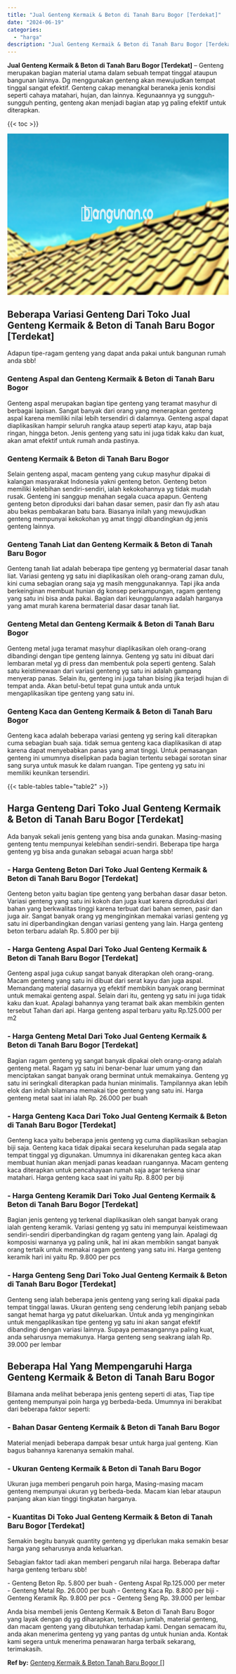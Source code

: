 ```yaml
---
title: "Jual Genteng Kermaik & Beton di Tanah Baru Bogor [Terdekat]"
date: "2024-06-19"
categories: 
  - "harga"
description: "Jual Genteng Kermaik & Beton di Tanah Baru Bogor [Terdekat]. Anda bisa membeli jenis Genteng Kermaik & Beton di Tanah Baru Bogor yang layak dengan dg yg diha..."
---
```


**Jual Genteng Kermaik & Beton di Tanah Baru Bogor \[Terdekat\]** – Genteng merupakan bagian material utama dalam sebuah tempat tinggal ataupun bangunan lainnya. Dg menggunakan genteng akan mewujudkan tempat tinggal sangat efektif. Genteng cakap menangkal beraneka jenis kondisi seperti cahaya matahari, hujan, dan lainnya. Kegunaannya yg sungguh-sungguh penting, genteng akan menjadi bagian atap yg paling efektif untuk diterapkan.

{{< toc >}}

![Jual Genteng Kermaik & Beton di Tanah Baru Bogor [Terdekat]](/images/genteng-minimalis-murah27.png)

## Beberapa Variasi Genteng Dari Toko Jual Genteng Kermaik & Beton di Tanah Baru Bogor \[Terdekat\]

Adapun tipe-ragam genteng yang dapat anda pakai untuk bangunan rumah anda sbb!

### Genteng Aspal dan Genteng Kermaik & Beton di Tanah Baru Bogor

Genteng aspal merupakan bagian tipe genteng yang teramat masyhur di berbagai lapisan. Sangat banyak dari orang yang menerapkan genteng aspal karena memiliki nilai lebih tersendiri di dalamnya. Genteng aspal dapat diaplikasikan hampir seluruh rangka ataup seperti atap kayu, atap baja ringan, hingga beton. Jenis genteng yang satu ini juga tidak kaku dan kuat, akan amat efektif untuk rumah anda pastinya.

### Genteng Kermaik & Beton di Tanah Baru Bogor

Selain genteng aspal, macam genteng yang cukup masyhur dipakai di kalangan masyarakat Indonesia yakni genteng beton. Genteng beton memiliki kelebihan sendiri-sendiri, ialah kekokohannya yg tidak mudah rusak. Genteng ini sanggup menahan segala cuaca apapun. Genteng genteng beton diproduksi dari bahan dasar semen, pasir dan fly ash atau abu bekas pembakaran batu bara. Biasanya inilah yang mewujudkan genteng mempunyai kekokohan yg amat tinggi dibandingkan dg jenis genteng lainnya.

### Genteng Tanah Liat dan Genteng Kermaik & Beton di Tanah Baru Bogor

Genteng tanah liat adalah beberapa tipe genteng yg bermaterial dasar tanah liat. Variasi genteng yg satu ini diaplikasikan oleh orang-orang zaman dulu, kini cuma sebagian orang saja yg masih menggunakannya. Tapi jika anda berkeinginan membuat hunian dg konsep perkampungan, ragam genteng yang satu ini bisa anda pakai. Bagian dari keunggulannya adalah harganya yang amat murah karena bermaterial dasar dasar tanah liat.

### Genteng Metal dan Genteng Kermaik & Beton di Tanah Baru Bogor

Genteng metal juga teramat masyhur diaplikasikan oleh orang-orang dibandingi dengan tipe genteng lainnya. Genteng yg satu ini dibuat dari lembaran metal yg di press dan membentuk pola seperti genteng. Salah satu keistimewaan dari variasi genteng yg satu ini adalah gampang menyerap panas. Selain itu, genteng ini juga tahan bising jika terjadi hujan di tempat anda. Akan betul-betul tepat guna untuk anda untuk mengaplikasikan tipe genteng yang satu ini.

### Genteng Kaca dan Genteng Kermaik & Beton di Tanah Baru Bogor

Genteng kaca adalah beberapa variasi genteng yg sering kali diterapkan cuma sebagian buah saja. tidak semua genteng kaca diaplikasikan di atap karena dapat menyebabkan panas yang amat tinggi. Untuk pemasangan genteng ini umumnya diselipkan pada bagian tertentu sebagai sorotan sinar sang surya untuk masuk ke dalam ruangan. Tipe genteng yg satu ini memiliki keunikan tersendiri.

{{< table-tables table="table2" >}}

## Harga Genteng Dari Toko Jual Genteng Kermaik & Beton di Tanah Baru Bogor \[Terdekat\]

Ada banyak sekali jenis genteng yang bisa anda gunakan. Masing-masing genteng tentu mempunyai kelebihan sendiri-sendiri. Beberapa tipe harga genteng yg bisa anda gunakan sebagai acuan harga sbb!

### \- Harga Genteng Beton Dari Toko Jual Genteng Kermaik & Beton di Tanah Baru Bogor \[Terdekat\]

Genteng beton yaitu bagian tipe genteng yang berbahan dasar dasar beton. Variasi genteng yang satu ini kokoh dan juga kuat karena diproduksi dari bahan yang berkwalitas tinggi karena terbuat dari bahan semen, pasir dan juga air. Sangat banyak orang yg menginginkan memakai variasi genteng yg satu ini diperbandingkan dengan variasi genteng yang lain. Harga genteng beton terbaru adalah Rp. 5.800 per biji

### \- Harga Genteng Aspal Dari Toko Jual Genteng Kermaik & Beton di Tanah Baru Bogor \[Terdekat\]

Genteng aspal juga cukup sangat banyak diterapkan oleh orang-orang. Macam genteng yang satu ini dibuat dari serat kayu dan juga aspal. Memandang material dasarnya yg efektif membikin banyak orang berminat untuk memakai genteng aspal. Selain dari itu, genteng yg satu ini juga tidak kaku dan kuat. Apalagi bahannya yang teramat baik akan membikin genten tersebut Tahan dari api. Harga genteng aspal terbaru yaitu Rp.125.000 per m2

### \- Harga Genteng Metal Dari Toko Jual Genteng Kermaik & Beton di Tanah Baru Bogor \[Terdekat\]

Bagian ragam genteng yg sangat banyak dipakai oleh orang-orang adalah genteng metal. Ragam yg satu ini benar-benar luar umum yang dan menciptakan sangat banyak orang berminat untuk memakainya. Genteng yg satu ini seringkali diterapkan pada hunian minimalis. Tampilannya akan lebih elok dan indah bilamana memakai tipe genteng yang satu ini. Harga genteng metal saat ini ialah Rp. 26.000 per buah

### \- Harga Genteng Kaca Dari Toko Jual Genteng Kermaik & Beton di Tanah Baru Bogor \[Terdekat\]

Genteng kaca yaitu beberapa jenis genteng yg cuma diaplikasikan sebagian biji saja. Genteng kaca tidak dipakai secara keseluruhan pada segala atap tempat tinggal yg digunakan. Umumnya ini dikarenakan genteg kaca akan membuat hunian akan menjadi panas keadaan ruangannya. Macam genteng kaca diterapkan untuk pencahayaan rumah saja agar terkena sinar matahari. Harga genteng kaca saat ini yaitu Rp. 8.800 per biji

### \- Harga Genteng Keramik Dari Toko Jual Genteng Kermaik & Beton di Tanah Baru Bogor \[Terdekat\]

Bagian jenis genteng yg terkenal diaplikasikan oleh sangat banyak orang ialah genteng keramik. Variasi genteng yg satu ini mempunyai keistimewaan sendiri-sendiri diperbandingkan dg ragam genteng yang lain. Apalagi dg komposisi warnanya yg paling unik, hal ini akan membikin sangat banyak orang tertaik untuk memakai ragam genteng yang satu ini. Harga genteng keramik hari ini yaitu Rp. 9.800 per pcs

### \- Harga Genteng Seng Dari Toko Jual Genteng Kermaik & Beton di Tanah Baru Bogor \[Terdekat\]

Genteng seng ialah beberapa jenis genteng yang sering kali dipakai pada tempat tinggal lawas. Ukuran genteng seng cenderung lebih panjang sebab sangat hemat harga yg patut dikeluarkan. Untuk anda yg menginginkan untuk mengaplikasikan tipe genteng yg satu ini akan sangat efektif dibandingi dengan variasi lainnya. Supaya pemasangannya paling kuat, anda seharusnya memakunya. Harga genteng seng seakrang ialah Rp. 39.000 per lembar

## Beberapa Hal Yang Mempengaruhi Harga Genteng Kermaik & Beton di Tanah Baru Bogor

Bilamana anda melihat beberapa jenis genteng seperti di atas, Tiap tipe genteng mempunyai poin harga yg berbeda-beda. Umumnya ini berakibat dari beberapa faktor seperti:

### \- Bahan Dasar Genteng Kermaik & Beton di Tanah Baru Bogor

Material menjadi beberapa dampak besar untuk harga jual genteng. Kian bagus bahannya karenanya semakin mahal.

### \- Ukuran Genteng Kermaik & Beton di Tanah Baru Bogor

Ukuran juga memberi pengaruh poin harga, Masing-masing macam genteng mempunyai ukuran yg berbeda-beda. Macam kian lebar ataupun panjang akan kian tinggi tingkatan harganya.

### \- Kuantitas Di Toko Jual Genteng Kermaik & Beton di Tanah Baru Bogor \[Terdekat\]

Semakin begitu banyak quantity genteng yg diperlukan maka semakin besar harga yang seharusnya anda keluarkan.

Sebagian faktor tadi akan memberi pengaruh nilai harga. Beberapa daftar harga genteng terbaru sbb!

\- Genteng Beton Rp. 5.800 per buah - Genteng Aspal Rp.125.000 per meter - Genteng Metal Rp. 26.000 per buah - Genteng Kaca Rp. 8.800 per biji - Genteng Keramik Rp. 9.800 per pcs - Genteng Seng Rp. 39.000 per lembar

Anda bisa membeli jenis Genteng Kermaik & Beton di Tanah Baru Bogor yang layak dengan dg yg diharapkan, tentukan jumlah, material genteng, dan macam genteng yang dibutuhkan terhadap kami. Dengan semacam itu, anda akan menerima genteng yg yang pantas dg untuk hunian anda. Kontak kami segera untuk menerima penawaran harga terbaik sekarang, terimakasih.

**Ref by:**  [Genteng Kermaik & Beton  Tanah Baru Bogor []](https://id.wikipedia.org/wiki/Genteng)
